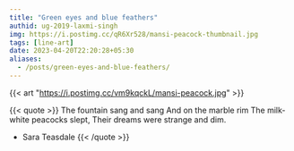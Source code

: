```yaml
---
title: "Green eyes and blue feathers"
authid: ug-2019-laxmi-singh
img: https://i.postimg.cc/qR6Xr528/mansi-peacock-thumbnail.jpg
tags: [line-art]
date: 2023-04-20T22:20:28+05:30
aliases:
  - /posts/green-eyes-and-blue-feathers/
---
```


{{< art "https://i.postimg.cc/vm9kqckL/mansi-peacock.jpg" >}}

{{< quote >}}
The fountain sang and sang
And on the marble rim
The milk-white peacocks slept,
Their dreams were strange and dim.

- Sara Teasdale
  {{< /quote >}}
